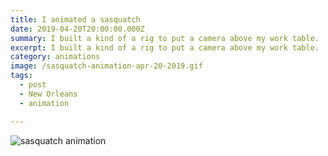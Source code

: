 ```yaml
---
title: I animated a sasquatch
date: 2019-04-20T20:00:00.000Z
summary: I built a kind of a rig to put a camera above my work table.
excerpt: I built a kind of a rig to put a camera above my work table.
category: animations
image: /sasquatch-animation-apr-20-2019.gif
tags:
  - post
  - New Orleans
  - animation

---
```


![sasquatch animation](/static/img/animations/sasquatch-animation-apr-20-2019.gif)